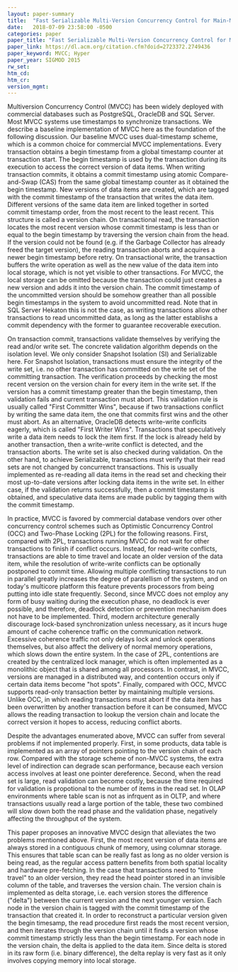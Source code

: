 ```yaml
---
layout: paper-summary
title:  "Fast Serializable Multi-Version Concurrency Control for Main-Memory Database Systems"
date:   2018-07-09 23:58:00 -0500
categories: paper
paper_title: "Fast Serializable Multi-Version Concurrency Control for Main-Memory Database Systems"
paper_link: https://dl.acm.org/citation.cfm?doid=2723372.2749436
paper_keyword: MVCC; Hyper
paper_year: SIGMOD 2015
rw_set: 
htm_cd: 
htm_cr: 
version_mgmt: 
---
```


Multiversion Concurrency Control (MVCC) has been widely deployed with commercial databases such as PostgreSQL,
OracleDB and SQL Server. Most MVCC systems use timestamps to synchronize transactions. We describe a baseline 
implementation of MVCC here as the foundation of the following discussion. Our baseline MVCC uses dual-timestamp
scheme, which is a common choice for commercial MVCC implementations. Every transaction obtains a begin timestamp
from a global timestamp counter at transaction start. The begin timestamp is used by the transaction during its 
execution to access the correct version of data items. When writing transaction commits, it obtains a commit timestamp
using atomic Compare-and-Swap (CAS) from the same global timestamp counter as it obtained the begin timestamp. New versions
of data items are created, which are tagged with the commit timestamp of the transaction that writes the data item. 
Different versions of the same data item are linked together in sorted commit timestamp order, from the most recent
to the least recent. This structure is called a version chain. On transactional read, the transaction locates the most 
recent version whose commit timestamp is less than or equal to the begin timestamp by traversing the version chain from
the head. If the version could not be found (e.g. if the Garbage Collector has already freed the target version), the 
reading transaction aborts and acquires a newer begin timestamp before retry. On transactional write, the 
transaction buffers the write operation as well as the new value of the data item into local storage, which is not yet 
visible to other transactions. For MVCC, the local storage can be omitted because the transaction could just creates a 
new version and adds it into the version chain. The commit timestamp of the uncommitted version should be somehow greather
than all possible begin timestamps in the system to avoid uncommitted read. Note that in SQL Server Hekaton this is not
the case, as writing transactions allow other transactions to read uncommitted data, as long as the latter establishs
a commit dependency with the former to guarantee recoverable execution. 

On transaction commit, transactions validate themselves by verifying the read and/or write set. The concrete validation
algorithm depends on the isolation level. We only consider Snapshot Isolation (SI) and Serializable here. For Snapshot Isolation, 
transactions must ensure the integrity of the write set, i.e. no other transaction has committed on the write set of the 
committing transaction. The verification proceeds by checking the most recent version on the version chain for every item 
in the write set. If the version has a commit timestamp greater than the begin timestamp, then validation fails and current 
transaction must abort. This validation rule is usually called "First Committer Wins", because if two transactions conflict 
by writing the same data item, the one that commits first wins and the other must abort. As an alternative, OracleDB detects 
write-write conflcits eagerly, which is called "First Writer Wins". Transactions that speculatively write a data item needs to 
lock the item first. If the lock is already held by another transaction, then a write-write conflict is detected, and the 
transaction aborts. The write set is also checked during validation. On the other hand, to achieve Serializable, transactions
must verify that their read sets are not changed by concurrenct transactions. This is usually implemented as re-reading 
all data items in the read set and checking their most up-to-date versions after locking data items in the write set.
In either case, if the validation returns successfully, then a commit timestamp is obtained, and speculative data items
are made public by tagging them with the commit timestamp.

In practice, MVCC is favored by commercial database vendors over other concurrency control schemes such as Optimistic 
Concurrency Control (OCC) and Two-Phase Locking (2PL) for the following reasons. First, compared with 2PL, transactions 
running MVCC do not wait for other transactions to finish if conflict occurs. Instead, for read-write conflicts, 
transactions are able to time travel and locate an older version of the data item, while the resolution of write-write 
conflicts can be optionally postponed to commit time. Allowing multiple conflicting transactions to run in parallel 
greatly increases the degree of paralellism of the system, and on today's multicore platform this feature prevents
processors from being putting into idle state frequently. Second, since MVCC does not employ any form of busy waiting
during the execution phase, no deadlock is ever possible, and therefore, deadlock detection or prevention mechanism
does not have to be implemented. Third, modern architecture generally discourage lock-based synchronization unless
necessary, as it incurs huge amount of cache coherence traffic on the communication network. Excessive coherence traffic
not only delays lock and unlock operations themselves, but also affect the delivery of normal memory operations, which
slows down the entire system. In the case of 2PL, contentions are created by the centralized lock manager, which is 
often implemented as a monolithic object that is shared among all processors. In contrast, in MVCC, versions are managed
in a distributed way, and contention occurs only if certain data items become "hot spots". Finally, compared with OCC,
MVCC supports read-only transaction better by maintaining multiple versions. Unlike OCC, in which reading transactions must
abort if the data item has been overwritten by another transaction before it can be consumed, MVCC allows the 
reading transaction to lookup the version chain and locate the correct version it hopes to access, reducing conflict aborts. 

Despite the advantages enumerated above, MVCC can suffer from several problems if not implemented properly. First, in some
products, data table is implemented as an array of pointers pointing to the version chain of each row. Compared with the 
storage scheme of non-MVCC systems, the extra level of indirection can degrade scan performance, because each version
access involves at least one pointer dereference. Second, when the read set is large, read validation can become costly,
because the time required for validation is propotional to the number of items in the read set. In OLAP environments where
table scan is not as infrquent as in OLTP, and where transactions usually read a large portion of the table, these two 
combined will slow down both the read phase and the validation phase, negatively affecting the throughput of the system. 

This paper proposes an innovative MVCC design that alleviates the two problems mentioned above. First, the most recent 
version of data items are always stored in a contiguous chunk of memory, using columnar storage. This ensures that table 
scan can be really fast as long as no older version is being read, as the regular access pattern benefits from both spatial
locality and hardware pre-fetching. In the case that transactions need to "time travel" to an older version, they read 
the head pointer stored in an invisible column of the table, and traverses the version chain. The version chain is implemented
as delta storage, i.e. each version stores the difference ("delta") between the current version and the next younger 
version. Each node in the version chain is tagged with the commit timestamp of the transaction that created it. In order 
to reconstruct a particular version given the begin timesamp, the read procedure first reads the most recent version, and 
then iterates through the version chain until it finds a version whose commit timestamp strictly less than the begin timestamp. 
For each node in the version chain, the delta is applied to the data item. Since delta is stored in its raw form (i.e. binary
difference), the delta replay is very fast as it only involves copying memory into local storage. 